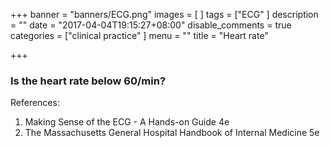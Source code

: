 +++
banner = "banners/ECG.png"
images = [
]
tags = ["ECG"
]
description = ""
date = "2017-04-04T19:15:27+08:00"
disable_comments = true
categories = ["clinical practice"
]
menu = ""
title = "Heart rate"

+++

<!--more-->
### Is the heart rate below 60/min?

References:

1. Making Sense of the ECG - A Hands-on Guide 4e
2. The Massachusetts General Hospital Handbook of Internal Medicine 5e
